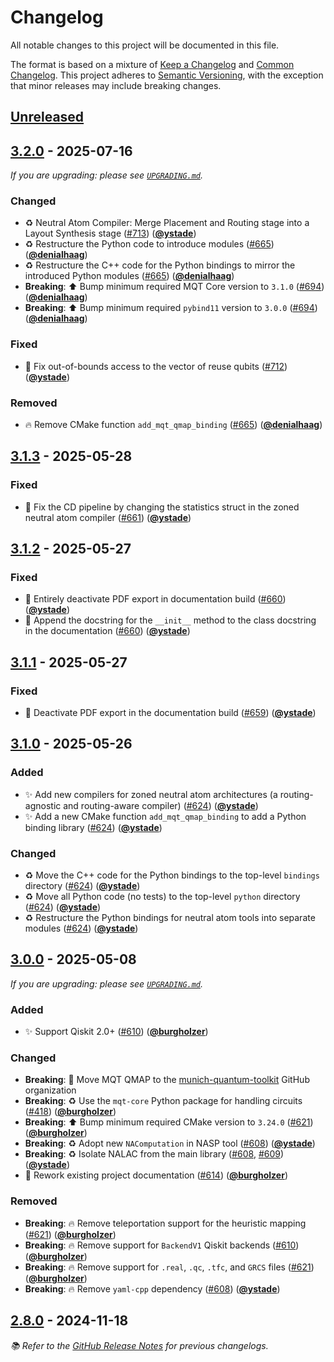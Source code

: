 <!-- Entries in each category are sorted by merge time, with the latest PRs appearing first. -->

# Changelog

All notable changes to this project will be documented in this file.

The format is based on a mixture of [Keep a Changelog] and [Common Changelog].
This project adheres to [Semantic Versioning], with the exception that minor releases may include breaking changes.

## [Unreleased]

## [3.2.0] - 2025-07-16

_If you are upgrading: please see [`UPGRADING.md`](UPGRADING.md#320)._

### Changed

- ♻️ Neutral Atom Compiler: Merge Placement and Routing stage into a Layout Synthesis stage ([#713]) ([**@ystade**])
- ♻️ Restructure the Python code to introduce modules ([#665]) ([**@denialhaag**])
- ♻️ Restructure the C++ code for the Python bindings to mirror the introduced Python modules ([#665]) ([**@denialhaag**])
- **Breaking**: ⬆️ Bump minimum required MQT Core version to `3.1.0` ([#694]) ([**@denialhaag**])
- **Breaking**: ⬆️ Bump minimum required `pybind11` version to `3.0.0` ([#694]) ([**@denialhaag**])

### Fixed

- 🐛 Fix out-of-bounds access to the vector of reuse qubits ([#712]) ([**@ystade**])

### Removed

- 🔥 Remove CMake function `add_mqt_qmap_binding` ([#665]) ([**@denialhaag**])

## [3.1.3] - 2025-05-28

### Fixed

- 🐛 Fix the CD pipeline by changing the statistics struct in the zoned neutral atom compiler ([#661]) ([**@ystade**])

## [3.1.2] - 2025-05-27

### Fixed

- 🐛 Entirely deactivate PDF export in documentation build ([#660]) ([**@ystade**])
- 📝 Append the docstring for the `__init__` method to the class docstring in the documentation ([#660]) ([**@ystade**])

## [3.1.1] - 2025-05-27

### Fixed

- 🐛 Deactivate PDF export in the documentation build ([#659]) ([**@ystade**])

## [3.1.0] - 2025-05-26

### Added

- ✨ Add new compilers for zoned neutral atom architectures (a routing-agnostic and routing-aware compiler) ([#624]) ([**@ystade**])
- ✨ Add a new CMake function `add_mqt_qmap_binding` to add a Python binding library ([#624]) ([**@ystade**])

### Changed

- ♻️ Move the C++ code for the Python bindings to the top-level `bindings` directory ([#624]) ([**@ystade**])
- ♻️ Move all Python code (no tests) to the top-level `python` directory ([#624]) ([**@ystade**])
- ♻️ Restructure the Python bindings for neutral atom tools into separate modules ([#624]) ([**@ystade**])

## [3.0.0] - 2025-05-08

_If you are upgrading: please see [`UPGRADING.md`](UPGRADING.md#300)._

### Added

- ✨ Support Qiskit 2.0+ ([#610]) ([**@burgholzer**])

### Changed

- **Breaking**: 🚚 Move MQT QMAP to the [munich-quantum-toolkit] GitHub organization
- **Breaking**: ♻️ Use the `mqt-core` Python package for handling circuits ([#418]) ([**@burgholzer**])
- **Breaking**: ⬆️ Bump minimum required CMake version to `3.24.0` ([#621]) ([**@burgholzer**])
- **Breaking**: ♻️ Adopt new `NAComputation` in NASP tool ([#608]) ([**@ystade**])
- **Breaking**: ♻️ Isolate NALAC from the main library ([#608], [#609]) ([**@ystade**])
- 📝 Rework existing project documentation ([#614]) ([**@burgholzer**])

### Removed

- **Breaking**: 🔥 Remove teleportation support for the heuristic mapping ([#621]) ([**@burgholzer**])
- **Breaking**: 🔥 Remove support for `BackendV1` Qiskit backends ([#610]) ([**@burgholzer**])
- **Breaking**: 🔥 Remove support for `.real`, `.qc`, `.tfc`, and `GRCS` files ([#621]) ([**@burgholzer**])
- **Breaking**: 🔥 Remove `yaml-cpp` dependency ([#608]) ([**@ystade**])

## [2.8.0] - 2024-11-18

_📚 Refer to the [GitHub Release Notes] for previous changelogs._

<!-- Version links -->

[unreleased]: https://github.com/munich-quantum-toolkit/qmap/compare/v3.2.0...HEAD
[3.2.0]: https://github.com/munich-quantum-toolkit/qmap/compare/v3.1.3...v3.2.0
[3.1.3]: https://github.com/munich-quantum-toolkit/qmap/compare/v3.1.2...v3.1.3
[3.1.2]: https://github.com/munich-quantum-toolkit/qmap/compare/v3.1.1...v3.1.2
[3.1.1]: https://github.com/munich-quantum-toolkit/qmap/compare/v3.1.0...v3.1.1
[3.1.0]: https://github.com/munich-quantum-toolkit/qmap/compare/v3.0.0...v3.1.0
[3.0.0]: https://github.com/munich-quantum-toolkit/qmap/compare/v2.8.0...v3.0.0
[2.8.0]: https://github.com/munich-quantum-toolkit/qmap/releases/tag/v2.8.0

<!-- PR links -->

[#713]: https://github.com/munich-quantum-toolkit/qmap/pull/713
[#712]: https://github.com/munich-quantum-toolkit/qmap/pull/712
[#694]: https://github.com/munich-quantum-toolkit/qmap/pull/694
[#665]: https://github.com/munich-quantum-toolkit/qmap/pull/665
[#661]: https://github.com/munich-quantum-toolkit/qmap/pull/661
[#660]: https://github.com/munich-quantum-toolkit/qmap/pull/660
[#659]: https://github.com/munich-quantum-toolkit/qmap/pull/659
[#624]: https://github.com/munich-quantum-toolkit/qmap/pull/624
[#621]: https://github.com/munich-quantum-toolkit/qmap/pull/621
[#614]: https://github.com/munich-quantum-toolkit/qmap/pull/614
[#610]: https://github.com/munich-quantum-toolkit/qmap/pull/610
[#609]: https://github.com/munich-quantum-toolkit/qmap/pull/609
[#608]: https://github.com/munich-quantum-toolkit/qmap/pull/608
[#418]: https://github.com/munich-quantum-toolkit/qmap/pull/418

<!-- Contributor -->

[**@burgholzer**]: https://github.com/burgholzer
[**@ystade**]: https://github.com/ystade
[**@denialhaag**]: https://github.com/denialhaag

<!-- General links -->

[Keep a Changelog]: https://keepachangelog.com/en/1.1.0/
[Common Changelog]: https://common-changelog.org
[Semantic Versioning]: https://semver.org/spec/v2.0.0.html
[GitHub Release Notes]: https://github.com/munich-quantum-toolkit/qmap/releases
[munich-quantum-toolkit]: https://github.com/munich-quantum-toolkit
